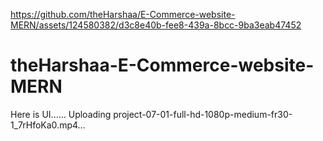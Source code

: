 
https://github.com/theHarshaa/E-Commerce-website-MERN/assets/124580382/d3c8e40b-fee8-439a-8bcc-9ba3eab47452
# theHarshaa-E-Commerce-website-MERN
Here is UI......
Uploading project-07-01-full-hd-1080p-medium-fr30-1_7rHfoKa0.mp4…
